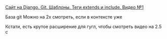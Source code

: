 [Сайт на Django. Git. Шаблоны. Теги extends и include. Видео №1](https://www.youtube.com/watch?v=AS0RJBWekMQ&t=1759s)


База git
Можно на 2x смотреть, если в контексте уже

Кстати, есть крутое расширение для гугл, чтобы смотреть видео на 2.5 с